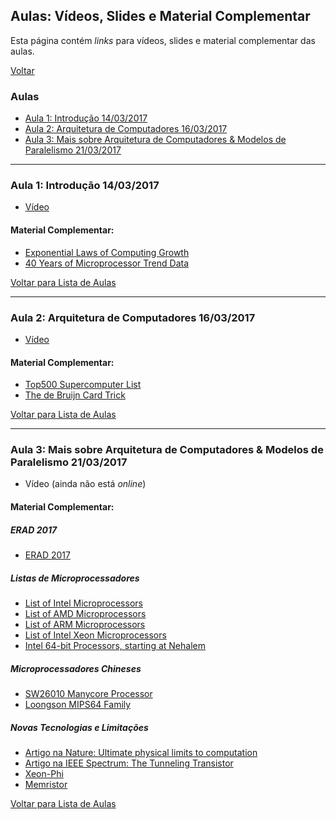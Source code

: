 ## Aulas: Vídeos, Slides e Material Complementar

Esta página contém *links* para vídeos, slides e material complementar das
aulas.

[Voltar](./index.html)

### Aulas

- [Aula 1: Introdução 14/03/2017](#aula-1-introdução-14032017)
- [Aula 2: Arquitetura de Computadores 16/03/2017](#aula-2-arquitetura-de-computadores-16032017)
- [Aula 3: Mais sobre Arquitetura de Computadores & Modelos de Paralelismo 21/03/2017](#aula-3-mais-sobre-arquitetura-de-computadores--modelos-de-paralelismo-21032017)

---

### Aula 1: Introdução 14/03/2017

- [Vídeo](https://goo.gl/photos/E2mRyuxvb4cr9AA77)

#### Material Complementar:

- [Exponential Laws of Computing Growth](http://cacm.acm.org/magazines/2017/1/211094-exponential-laws-of-computing-growth/fulltext)
- [40 Years of Microprocessor Trend Data](https://www.karlrupp.net/2015/06/40-years-of-microprocessor-trend-data/)

[Voltar para Lista de Aulas](#aulas)

---

### Aula 2: Arquitetura de Computadores 16/03/2017

- [Vídeo](https://goo.gl/photos/VittvNJ8tbLwUKJy6)

#### Material Complementar:

- [Top500 Supercomputer List](https://www.top500.org/)
- [The de Bruijn Card Trick](https://golem.ph.utexas.edu/category/2015/01/mathematics_and_magic_the_de_b.html)

[Voltar para Lista de Aulas](#aulas)

---

### Aula 3: Mais sobre Arquitetura de Computadores & Modelos de Paralelismo 21/03/2017

- Vídeo (ainda não está *online*)

#### Material Complementar:

##### ERAD 2017

- [ERAD 2017](http://www.erad-sp.org)

##### Listas de Microprocessadores

- [List of Intel Microprocessors](https://en.wikipedia.org/wiki/List_of_Intel_microprocessors)
- [List of AMD Microprocessors](https://en.wikipedia.org/wiki/List_of_AMD_microprocessors)
- [List of ARM Microprocessors](https://en.wikipedia.org/wiki/List_of_ARM_microarchitectures)
- [List of Intel Xeon Microprocessors](https://en.wikipedia.org/wiki/List_of_Intel_Xeon_microprocessors)
- [Intel 64-bit Processors, starting at Nehalem](https://en.wikipedia.org/wiki/List_of_Intel_microprocessors#64-bit_processors:_Intel_64_.E2.80.93_Nehalem_microarchitecture)

##### Microprocessadores Chineses

- [SW26010 Manycore Processor](https://en.wikipedia.org/wiki/SW26010)
- [Loongson MIPS64 Family](https://en.wikipedia.org/wiki/Loongson)

##### Novas Tecnologias e Limitações

- [Artigo na Nature: Ultimate physical limits to computation](https://arxiv.org/pdf/quant-ph/9908043.pdf)
- [Artigo na IEEE Spectrum: The Tunneling Transistor](http://spectrum.ieee.org/semiconductors/devices/the-tunneling-transistor)
- [Xeon-Phi](https://en.wikipedia.org/wiki/Xeon_Phi)
- [Memristor](https://en.wikipedia.org/wiki/Memristor)

[Voltar para Lista de Aulas](#aulas)
